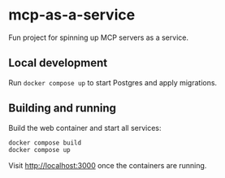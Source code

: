 # mcp-as-a-service
Fun project for spinning up MCP servers as a service.

## Local development

Run `docker compose up` to start Postgres and apply migrations.

## Building and running

Build the web container and start all services:

```bash
docker compose build
docker compose up
```

Visit <http://localhost:3000> once the containers are running.

